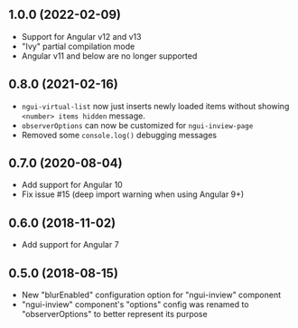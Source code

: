 ## 1.0.0 (2022-02-09)

- Support for Angular v12 and v13
- "Ivy" partial compilation mode
- Angular v11 and below are no longer supported

## 0.8.0 (2021-02-16)

- `ngui-virtual-list` now just inserts newly loaded items without showing `<number> items hidden` message.
- `observerOptions` can now be customized for `ngui-inview-page`
- Removed some `console.log()` debugging messages

## 0.7.0 (2020-08-04)

- Add support for Angular 10
- Fix issue #15 (deep import warning when using Angular 9+)

## 0.6.0 (2018-11-02)

- Add support for Angular 7

## 0.5.0 (2018-08-15)

- New "blurEnabled" configuration option for "ngui-inview" component
- "ngui-inview" component's "options" config was renamed to "observerOptions" to better represent its purpose
